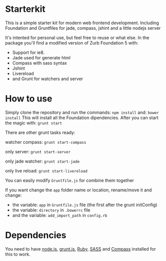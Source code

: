 Starterkit
==========

This is a simple starter kit for modern web frontend development. 
Including Foundation and Gruntfiles for jade, compass, jshint and a little nodejs server

 It's intented for personal use, but feel free to reuse or what else. 
 In the package you'll find a modified version of Zurb Foundation 5 with:
 * Support for ie8.
 * Jade used for generate html
 * Compass with sass syntax
 * Jshint 
 * Livereload
 * and Grunt for watchers and server

How to use
==========

 Simply clone the repository and run the commands: 
 ```npm install```
 and:
 ```bower install```
 This will install all the Foundation dipendencies. 
 After you can start the magic with: ```grunt start```
 
 There are other grunt tasks ready:
 
 watcher compass: ```grunt start-compass```
 
 only server: ```grunt start-server```
 
 only jade watcher: ```grunt start-jade```
 
 only live reload: ```grunt start-livereload```
 
 You can easily modify ```Gruntfile.js``` for combine them together

If you want change the ```app``` folder name or location, rename/move it and change:
 * the variable: ```app``` in ```Gruntfile.js``` file (the first after the grunt initConfig)
 * the variable: ```directory``` in ```.bowerrc```  file
 * and the variable: ```add_import_path``` in ```config.rb```



Dependencies
============
You need to have [node.js](http://nodejs.org), [grunt.js](https://github.com/cowboy/grunt), [Ruby](https://www.ruby-lang.org/), [SASS](http://sass-lang.com) and [Compass](http://compass-style.org) installed for this to work.

